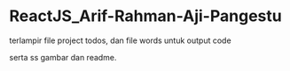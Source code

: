 # ReactJS_Arif-Rahman-Aji-Pangestu

terlampir file project todos, dan file words untuk output code

serta ss gambar dan readme.
